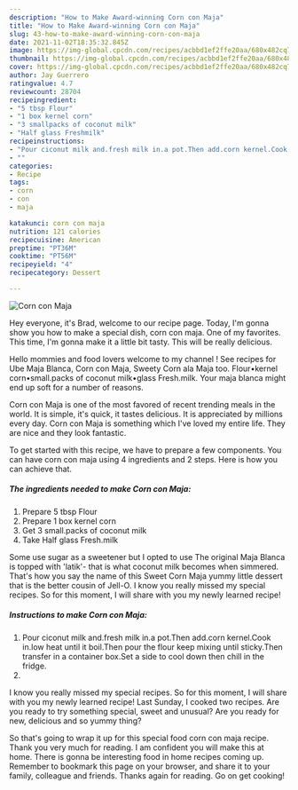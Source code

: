 ```yaml
---
description: "How to Make Award-winning Corn con Maja"
title: "How to Make Award-winning Corn con Maja"
slug: 43-how-to-make-award-winning-corn-con-maja
date: 2021-11-02T18:35:32.845Z
image: https://img-global.cpcdn.com/recipes/acbbd1ef2ffe20aa/680x482cq70/corn-con-maja-recipe-main-photo.jpg
thumbnail: https://img-global.cpcdn.com/recipes/acbbd1ef2ffe20aa/680x482cq70/corn-con-maja-recipe-main-photo.jpg
cover: https://img-global.cpcdn.com/recipes/acbbd1ef2ffe20aa/680x482cq70/corn-con-maja-recipe-main-photo.jpg
author: Jay Guerrero
ratingvalue: 4.7
reviewcount: 28704
recipeingredient:
- "5 tbsp Flour"
- "1 box kernel corn"
- "3 smallpacks of coconut milk"
- "Half glass Freshmilk"
recipeinstructions:
- "Pour ciconut milk and.fresh milk in.a pot.Then add.corn kernel.Cook in.low heat until it boil.Then pour the flour keep mixing until sticky.Then transfer in a container box.Set a side to cool down then chill in the fridge."
- ""
categories:
- Recipe
tags:
- corn
- con
- maja

katakunci: corn con maja 
nutrition: 121 calories
recipecuisine: American
preptime: "PT36M"
cooktime: "PT56M"
recipeyield: "4"
recipecategory: Dessert

---
```



![Corn con Maja](https://img-global.cpcdn.com/recipes/acbbd1ef2ffe20aa/680x482cq70/corn-con-maja-recipe-main-photo.jpg)

Hey everyone, it's Brad, welcome to our recipe page. Today, I'm gonna show you how to make a special dish, corn con maja. One of my favorites. This time, I'm gonna make it a little bit tasty. This will be really delicious.

Hello mommies and food lovers welcome to my channel ! See recipes for Ube Maja Blanca, Corn con Maja, Sweety Corn ala Maja too. Flour•kernel corn•small.packs of coconut milk•glass Fresh.milk. Your maja blanca might end up soft for a number of reasons.

Corn con Maja is one of the most favored of recent trending meals in the world. It is simple, it's quick, it tastes delicious. It is appreciated by millions every day. Corn con Maja is something which I've loved my entire life. They are nice and they look fantastic.


To get started with this recipe, we have to prepare a few components. You can have corn con maja using 4 ingredients and 2 steps. Here is how you can achieve that.

<!--inarticleads1-->

##### The ingredients needed to make Corn con Maja:

1. Prepare 5 tbsp Flour
1. Prepare 1 box kernel corn
1. Get 3 small.packs of coconut milk
1. Take Half glass Fresh.milk


Some use sugar as a sweetener but I opted to use The original Maja Blanca is topped with &#39;latik&#39;- that is what coconut milk becomes when simmered. That&#39;s how you say the name of this Sweet Corn Maja yummy little dessert that is the better cousin of Jell-O. I know you really missed my special recipes. So for this moment, I will share with you my newly learned recipe! 

<!--inarticleads2-->

##### Instructions to make Corn con Maja:

1. Pour ciconut milk and.fresh milk in.a pot.Then add.corn kernel.Cook in.low heat until it boil.Then pour the flour keep mixing until sticky.Then transfer in a container box.Set a side to cool down then chill in the fridge.
1. 


I know you really missed my special recipes. So for this moment, I will share with you my newly learned recipe! Last Sunday, I cooked two recipes. Are you ready to try something special, sweet and unusual? Are you ready for new, delicious and so yummy thing? 

So that's going to wrap it up for this special food corn con maja recipe. Thank you very much for reading. I am confident you will make this at home. There is gonna be interesting food in home recipes coming up. Remember to bookmark this page on your browser, and share it to your family, colleague and friends. Thanks again for reading. Go on get cooking!
